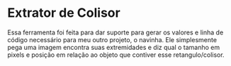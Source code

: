 # Extrator de Colisor
Essa ferramenta foi feita para dar suporte para gerar os valores e linha de código necessário para meu outro projeto, o navinha. Ele simplesmente pega uma imagem encontra suas extremidades e diz qual o tamanho em pixels e posição em relação ao objeto que contiver esse retangulo/colisor.
